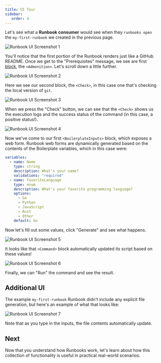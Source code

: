 ```yaml
---
title: UI Tour
sidebar:
   order: 4
---
```


Let's see what a **Runbook consumer** would see when they `runbooks open` the `my-first-runbook` we created in the previous page.

![Runbook UI Screenshot 1](/runbooks_demo_1.png)

You'll notice that the first portion of the Runbook renders just like a GitHub README. Once we get to the "Prerequisites" message, we see are first [block](/authoring/blocks), the `<Admonition>`. Let's scroll down a little further.

![Runbook UI Screenshot 2](/runbooks_demo_2.png)

Here we see our second block, the `<Check>`, in this case one that's checking the local version of `git`. 

![Runbook UI Screenshot 3](/runbooks_demo_3.png)

When we press the "Check" button, we can see that the `<Check>` shows us the execution logs and the success status of the command (in this case, a positive status!).

![Runbook UI Screenshot 4](/runbooks_demo_4.png)

Now we've come to our first `<BoilerplateInputs>` block, which exposes a web form. Runbook web forms are dynamically generated based on the contents of the Boilerplate variables, which in this case were:

```yaml
variables:
  - name: Name
    type: string
    description: What's your name?
    validations: "required"
  - name: FavoriteLanguage
    type: enum
    description: What's your favorite programming language?
    options:
      - Go
      - Python
      - JavaScript
      - Rust
      - Other
    default: Go
```

Now let's fill out some values, click "Generate" and see what happens.

![Runbook UI Screenshot 5](/runbooks_demo_5.png)

It looks like that `<Command>` block automatically updated its script based on these values!

![Runbook UI Screenshot 6](/runbooks_demo_6.png)

Finally, we can "Run" the command and see the result.

## Additional UI

The example `my-first-runbook` Runbook didn't include any explicit file generation, but here's an example of what that looks like:

![Runbook UI Screenshot 7](/runbooks_demo_7.png)

Note that as you type in the inputs, the file contents automatically update.

## Next

Now that you understand how Runbooks work, let's learn about how this collection of functionality is useful in practical real-world scenarios.
